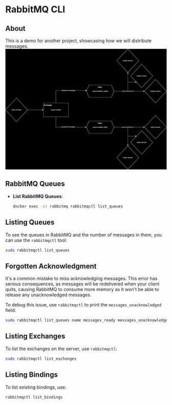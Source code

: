 
# RabbitMQ CLI

## About
This is a demo for another project, showcasing how we will distribute messages.
![Diagram](assets/rabbitmq-plane.drawio.svg)

## RabbitMQ Queues

- **List RabbitMQ Queues**:
  ```sh
  docker exec -it rabbitmq rabbitmqctl list_queues
  ```

## Listing Queues
To see the queues in RabbitMQ and the number of messages in them, you can use the `rabbitmqctl` tool:

```sh
sudo rabbitmqctl list_queues
```

## Forgotten Acknowledgment
It's a common mistake to miss acknowledging messages. This error has serious consequences, as messages will be redelivered when your client quits, causing RabbitMQ to consume more memory as it won't be able to release any unacknowledged messages.

To debug this issue, use `rabbitmqctl` to print the `messages_unacknowledged` field:

```sh
sudo rabbitmqctl list_queues name messages_ready messages_unacknowledged
```

## Listing Exchanges
To list the exchanges on the server, use `rabbitmqctl`:

```sh
sudo rabbitmqctl list_exchanges
```

## Listing Bindings
To list existing bindings, use:

```sh
rabbitmqctl list_bindings
```
